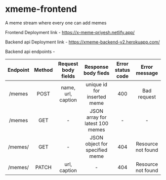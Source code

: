 # xmeme-frontend

A meme stream where every one can add memes

Frontend Deployment link - https://x-meme-priyesh.netlify.app/

Backend api Deployment link - https://xmeme-backend-v2.herokuapp.com/<endpoint>

Backend api endpoints - 

|   Endpoint  | Method | Request body fields |       Response body fieds       | Error status code |    Error message   |
|:-----------:|:------:|:-------------------:|:-------------------------------:|:-----------------:|:------------------:|
|    /memes   |  POST  |  name, url, caption |   unique id for inserted meme   |        400        |     Bad request    |
|    /memes   |   GET  |          -          | JSON array for latest 100 memes |         -         |          -         |
| /memes/<id> |   GET  |          -          |  JSON object for specified meme |        404        | Resource not found |
| /memes/<id> |  PATCH |     url, caption    |                -                |        404        | Resource not found |
